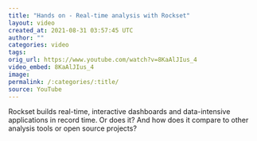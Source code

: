 ```yaml
---
title: "Hands on - Real-time analysis with Rockset"
layout: video
created_at: 2021-08-31 03:57:45 UTC
author: ""
categories: video
tags: 
orig_url: https://www.youtube.com/watch?v=8KaAlJIus_4
video_embed: 8KaAlJIus_4
image:
permalink: /:categories/:title/
source: YouTube
---
```

Rockset builds real-time, interactive dashboards and data-intensive applications in record time. Or does it? And how does it compare to other analysis tools or open source projects?
